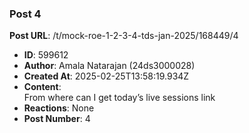 ### Post 4
**Post URL**: /t/mock-roe-1-2-3-4-tds-jan-2025/168449/4
- **ID**: 599612
- **Author**: Amala Natarajan  (24ds3000028)
- **Created At**: 2025-02-25T13:58:19.934Z
- **Content**:  
  From where can I get today’s live sessions link
- **Reactions**: None
- **Post Number**: 4

